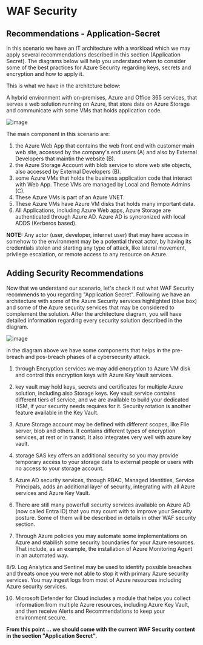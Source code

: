 # WAF Security
## Recommendations - Application-Secret

in this scenario we have an IT architecture with a workload which we may apply several recommendations described in this section (Application Secret). The diagrams below will help you understand when to consider some of the best practices for Azure Security regarding keys, secrets and encryption and how to apply it.

This is what we have in the architcture below:

A hybrid environment with on-premises, Azure and Office 365 services, that serves a web solution running on Azure, that store data on Azure Storage and communicate with some VMs that holds application code.

![image](https://github.com/rudneir2/WAF-Security---Recommendations---Application-Secret/assets/97529152/7a137bc5-58e6-4883-acd9-9cd31bbfbbd5)

The main component in this scenario are:

1. the Azure Web App that contains the web front end with customer main web site, accessed by the company's end users (A) and also by External Developers that maintin the website (B).
2. the Azure Storage Account with blob service to store web site objects, also accessed by External Developers (B).
3. some Azure VMs that holds the business application code that interact with Web App. These VMs are managed by Local and Remote Admins (C).
4. These Azure VMs is part of an Azure VNET.
5. These Azure VMs have Azure VM disks that holds many important data.
6. All Applications, including Azure Web apps, Azure Storage are authenticated through Azure AD. Azure AD is syncronized with local ADDS (Kerberos based).

**NOTE:**
Any actor (user, developer, internet user) that may have access in somehow to the environment may be a potential threat actor, by having its credentials stolen and starting any type of attack, like lateral movement, privilege escalation, or remote access to any resource on Azure.

## Adding Security Recommendations

Now that we understand our scenario, let's check it out what WAF Security recommends to you regarding "Application Secret". Following we have an architecture with some of the Azure Security services highlighted (blue box) and some of the Azure security services that may be considered to complement the solution. After the architecture diagram, you will have detailed information regarding every security solution described in the diagram.

![image](https://github.com/rudneir2/WAF-Security---Recommendations---Application-Secret/assets/97529152/c616382a-7948-48ad-85a9-9742be40daec)

in the diagram above we have some components that helps in the pre-breach and pos-breach phases of a cybersecurity attack.

1. through Encryption services we may add encryption to Azure VM disk and control this encryption keys with Azure Key Vault services.

2. key vault may hold keys, secrets and certificates for multiple Azure solution, including also Storage keys. Key vault service contains different tiers of service, and we are available to build your dedicated HSM, if your security needs requires for it. Security rotation is another feature available in the Key Vault.

3. Azure Storage account may be defined with different scopes, like File server, blob and others. It contains different types of encryption services, at rest or in transit. It also integrates very well with azure key vault.

4. storage SAS key offers an additional security so you may provide temporary access to your storage data to external people or users with no access to your storage account.

5. Azure AD security services, through RBAC, Managed Identities, Service Principals, adds an additional layer of security, integrating with all Azure services and Azure Key Vault.

6. There are still many powerfull security services available on Azure AD (now called Entra ID) that you may count with to improve your Security posture. Some of them will be described in details in other WAF security section.

7. Through Azure policies you may automate some implementations on Azure and stabilish some security boundaries for your Azure resources. That include, as an example, the installation of Azure Monitoring Agent in an automated way.

8/9. Log Analytics and Sentinel may be used to identify possible breaches and threats once you were not able to stop it with primary Azure security services. You may ingest logs from most of Azure resources including Azure security services.

10. Microsoft Defender for Cloud includes a module that helps you collect information from multiple Azure resources, including Azure Key Vault, and then receive Alerts and Recommendations to keep your environment secure.

**From this point ... we should come with the current WAF Security content in the section "Application Secret".**




